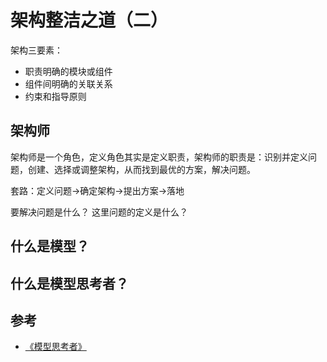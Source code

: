 # 架构整洁之道（二）

架构三要素：

- 职责明确的模块或组件
- 组件间明确的关联关系
- 约束和指导原则


## 架构师

架构师是一个角色，定义角色其实是定义职责，架构师的职责是：识别并定义问题，创建、选择或调整架构，从而找到最优的方案，解决问题。

套路：定义问题->确定架构->提出方案->落地

要解决问题是什么？
这里问题的定义是什么？

## 什么是模型？


## 什么是模型思考者？

## 参考

- [《模型思考者》]()